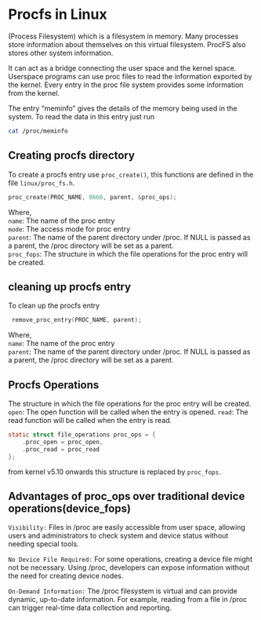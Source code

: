 # Procfs in Linux

(Process Filesystem) which is a filesystem in memory. Many processes store information about themselves on this virtual filesystem. ProcFS also stores other system information.

It can act as a bridge connecting the user space and the kernel space. Userspace programs can use proc files to read the information exported by the kernel. Every entry in the proc file system provides some information from the kernel.

The entry “meminfo”  gives the details of the memory being used in the system.
To read the data in this entry just run

``` bash
cat /proc/meminfo
```

## Creating procfs directory

To create a procfs entry use `proc_create()`, this functions are defined in the file `linux/proc_fs.h`.

``` C
proc_create(PROC_NAME, 0666, parent, &proc_ops);
```

Where,  
`name`: The name of the proc entry  
`mode`: The access mode for proc entry  
`parent`: The name of the parent directory under /proc. If NULL is passed as a parent, the /proc directory will be set as a parent.  
`proc_fops`: The structure in which the file operations for the proc entry will be created.

## cleaning up procfs entry

To clean up the procfs entry

``` C
 remove_proc_entry(PROC_NAME, parent); 
```

Where,  
`name`: The name of the proc entry  
`parent`: The name of the parent directory under /proc. If NULL is passed as a parent, the /proc directory will be set as a parent.

## Procfs Operations

The structure in which the file operations for the proc entry will be created.  
`open`: The open function will be called when the entry is opened.
`read`: The read function will be called when the entry is read.

``` C
static struct file_operations proc_ops = {
    .proc_open = proc_open,
    .proc_read = proc_read
};
```

from kernel v5.10 onwards this structure is replaced by `proc_fops`.

## Advantages of proc_ops over traditional device operations(device_fops)

`Visibility:` Files in /proc are easily accessible from user space, allowing users and administrators to check system and device status without needing special tools.

`No Device File Required:` For some operations, creating a device file might not be necessary. Using /proc, developers can expose information without the need for creating device nodes.

`On-Demand Information:` The /proc filesystem is virtual and can provide dynamic, up-to-date information. For example, reading from a file in /proc can trigger real-time data collection and reporting.